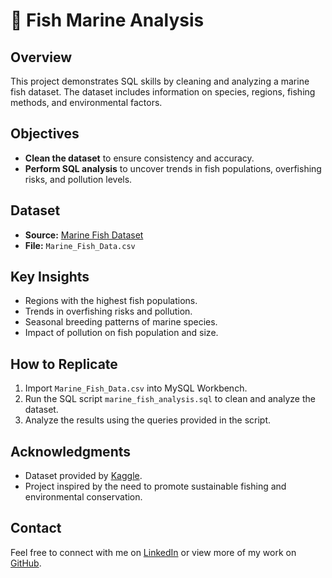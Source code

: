 # 🌊 Fish Marine Analysis

## Overview
This project demonstrates SQL skills by cleaning and analyzing a marine fish dataset. The dataset includes information on species, regions, fishing methods, and environmental factors.

## Objectives
- **Clean the dataset** to ensure consistency and accuracy.
- **Perform SQL analysis** to uncover trends in fish populations, overfishing risks, and pollution levels.

## Dataset
- **Source:** [Marine Fish Dataset](https://www.kaggle.com/datasets/arifmia/marine-fish-dataset)
- **File:** `Marine_Fish_Data.csv`

## Key Insights
- Regions with the highest fish populations.
- Trends in overfishing risks and pollution.
- Seasonal breeding patterns of marine species.
- Impact of pollution on fish population and size.

## How to Replicate
1. Import `Marine_Fish_Data.csv` into MySQL Workbench.
2. Run the SQL script `marine_fish_analysis.sql` to clean and analyze the dataset.
3. Analyze the results using the queries provided in the script.

## Acknowledgments
- Dataset provided by [Kaggle](https://www.kaggle.com/).
- Project inspired by the need to promote sustainable fishing and environmental conservation.

## Contact
Feel free to connect with me on [LinkedIn](https://www.linkedin.com/in/muhammad-pasha-arrighi-effendi/) or view more of my work on [GitHub](https://github.com/PashaArrighi).

